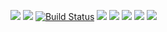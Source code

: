 <a href="https://codeclimate.com/github/drobnov/frontend-project-lvl1/maintainability"><img src="https://api.codeclimate.com/v1/badges/cbafab9e44679cf93418/maintainability" /></a>
<a href="https://codeclimate.com/github/drobnov/frontend-project-lvl1/test_coverage"><img src="https://api.codeclimate.com/v1/badges/cbafab9e44679cf93418/test_coverage" /></a>
[![Build Status](https://travis-ci.org/drobnov/frontend-project-lvl1.svg?branch=master)](https://travis-ci.org/drobnov/frontend-project-lvl1)
<a href="https://asciinema.org/a/qt6N5OzmZMjwEdRqNSBOk0IXH" target="_blank"><img src="https://asciinema.org/a/qt6N5OzmZMjwEdRqNSBOk0IXH.svg" /></a>
<a href="https://asciinema.org/a/ZgELNuGLChy3AMX1YkGBI9kqe" target="_blank"><img src="https://asciinema.org/a/ZgELNuGLChy3AMX1YkGBI9kqe.svg" /></a>
<a href="https://asciinema.org/a/vzgV5TYNQzFBAHqZtUr810ZdB" target="_blank"><img src="https://asciinema.org/a/vzgV5TYNQzFBAHqZtUr810ZdB.svg" /></a>
<a href="https://asciinema.org/a/KF7XOoULmusvRAPaG7a7vdXec" target="_blank"><img src="https://asciinema.org/a/KF7XOoULmusvRAPaG7a7vdXec.svg" /></a>
<a href="https://asciinema.org/a/tGjeX3ZAtgcunxzxbLn29X2pJ" target="_blank"><img src="https://asciinema.org/a/tGjeX3ZAtgcunxzxbLn29X2pJ.svg" /></a>